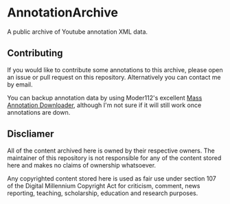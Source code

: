 # AnnotationArchive
A public archive of Youtube annotation XML data.

## Contributing
If you would like to contribute some annotations to this archive, please open an issue or pull request on this repository. Alternatively you can contact me by email.

You can backup annotation data by using Moder112's excellent [Mass Annotation Downloader](https://github.com/Moder112/MassAnnotationDownloader/releases), although I'm not sure if it will still work once annotations are down.

## Discliamer
All of the content archived here is owned by their respective owners. The maintainer of this repository is not responsible for any of the content stored here and makes no claims of ownership whatsoever.

Any copyrighted content stored here is used as fair use under section 107 of the Digital Millennium Copyright Act for criticism, comment, news reporting, teaching, scholarship, education and research purposes.
